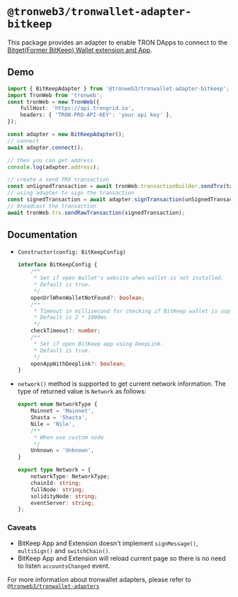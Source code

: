 # `@tronweb3/tronwallet-adapter-bitkeep`

This package provides an adapter to enable TRON DApps to connect to the [Bitget(Former BitKeep) Wallet extension and App](https://www.bitget.com/).

## Demo

```typescript
import { BitKeepAdapter } from '@tronweb3/tronwallet-adapter-bitkeep';
import TronWeb from 'tronweb';
const tronWeb = new TronWeb({
    fullHost: 'https://api.trongrid.io',
    headers: { 'TRON-PRO-API-KEY': 'your api key' },
});

const adapter = new BitKeepAdapter();
// connect
await adapter.connect();

// then you can get address
console.log(adapter.address);

// create a send TRX transaction
const unSignedTransaction = await tronWeb.transactionBuilder.sendTrx(targetAddress, 100, adapter.address);
// using adapter to sign the transaction
const signedTransaction = await adapter.signTransaction(unSignedTransaction);
// broadcast the transaction
await tronWeb.trx.sendRawTransaction(signedTransaction);
```

## Documentation

-   `Constructor(config: BitKeepConfig)`

    ```typescript
    interface BitKeepConfig {
        /**
         * Set if open Wallet's website when wallet is not installed.
         * Default is true.
         */
        openUrlWhenWalletNotFound?: boolean;
        /**
         * Timeout in millisecond for checking if BitKeep wallet is supported.
         * Default is 2 * 1000ms
         */
        checkTimeout?: number;
        /**
         * Set if open BitKeep app using DeepLink.
         * Default is true.
         */
        openAppWithDeeplink?: boolean;
    }
    ```

-   `network()` method is supported to get current network information. The type of returned value is `Network` as follows:

    ```typescript
    export enum NetworkType {
        Mainnet = 'Mainnet',
        Shasta = 'Shasta',
        Nile = 'Nile',
        /**
         * When use custom node
         */
        Unknown = 'Unknown',
    }

    export type Network = {
        networkType: NetworkType;
        chainId: string;
        fullNode: string;
        solidityNode: string;
        eventServer: string;
    };
    ```

### Caveats

-   BitKeep App and Extension doesn't implement `signMessage()`, `multiSign()` and `switchChain()`.
-   BitKeep App and Extension will reload current page so there is no need to listen `accountsChanged` event.

For more information about tronwallet adapters, please refer to [`@tronweb3/tronwallet-adapters`](https://github.com/tronsolution/tronwallet-adapter/tree/main/packages/adapters/adapters)
